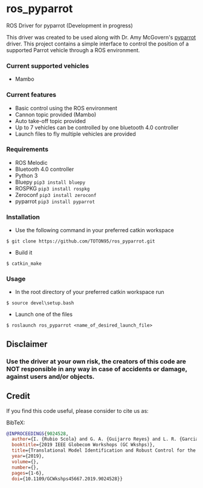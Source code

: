 # ros_pyparrot
ROS Driver for pyparrot (Development in progress)

This driver was created to be used along with Dr. Amy McGovern's [pyparrot](https://github.com/amymcgovern/pyparrot) driver. This project contains a simple interface to control the position of a supported Parrot vehicle through a ROS environment. 

### Current supported vehicles
+ Mambo

### Current features
+ Basic control using the ROS environment
+ Cannon topic provided (Mambo)
+ Auto take-off topic provided
+ Up to 7 vehicles can be controlled by one bluetooth 4.0 controller
+ Launch files to fly multiple vehicles are provided

### Requirements
+ ROS Melodic
+ Bluetooth 4.0 controller
+ Python 3
+ Bluepy `pip3 install bluepy`
+ ROSPKG `pip3 install rospkg`
+ Zeroconf `pip3 install zeroconf`
+ pyparrot `pip3 install pyparrot`

### Installation 
+ Use the following command in your preferred catkin workspace 
```
$ git clone https://github.com/TOTON95/ros_pyparrot.git
```
+ Build it
```
$ catkin_make
```

### Usage
+ In the root directory of your preferred catkin workspace run 
```
$ source devel\setup.bash
```
+ Launch one of the files
```
$ roslaunch ros_pyparrot <name_of_desired_launch_file>
```

## Disclaimer 

### Use the driver at your own risk, the creators of this code are NOT responsible in any way in case of accidents or damage, against users and/or objects.

## Credit

If you find this code useful, please consider to cite us as:

BibTeX:

```BibTeX
@INPROCEEDINGS{9024528,
  author={I. {Rubio Scola} and G. A. {Guijarro Reyes} and L. R. {Garcia Carrillo} and J. {Hespanha} and J. {Xie}},
  booktitle={2019 IEEE Globecom Workshops (GC Wkshps)}, 
  title={Translational Model Identification and Robust Control for the Parrot Mambo UAS Multicopter}, 
  year={2019},
  volume={},
  number={},
  pages={1-6},
  doi={10.1109/GCWkshps45667.2019.9024528}}

```

